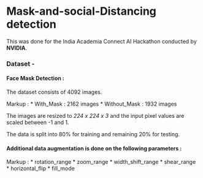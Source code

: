 # Mask-and-social-Distancing detection

This was done for the India Academia Connect AI Hackathon conducted by **NVIDIA**. 

### Dataset - 

#### Face Mask Detection :
The dataset consists of 4092 images.

 Markup : * With_Mask : 2162 images
          * Without_Mask : 1932 images





The images are resized to *224 x 224 x 3* and the input pixel values are scaled between -1 and 1.

The data is split into 80% for training and remaining 20% for testing.

#### Additional data augmentation is done on the following parameters :

 Markup : * rotation_range
          * zoom_range
          * width_shift_range
          * shear_range
          * horizontal_flip
          * fill_mode


  
  



